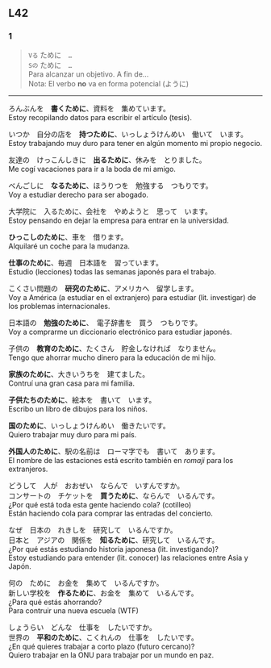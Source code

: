L42
---


### 1

> ``` Vる ``` ために　```…```    
> ``` Sの ``` ために　```…```  
> Para alcanzar un objetivo. A fin de...  
> Nota: El verbo **no** va en forma potencial (ように)  

***

ろんぶんを　**書くために**、資料を　集めています。  
Estoy recopilando datos para escribir el artículo (tesis).

いつか　自分の店を　**持つために**、いっしょうけんめい　働いて　います。  
Estoy trabajando muy duro para tener en algún momento mi propio negocio.

友達の　けっこんしきに　**出るために**、休みを　とりました。  
Me cogí vacaciones para ir a la boda de mi amigo.

べんごしに　**なるために**、ほうりつを　勉強する　つもりです。  
Voy a estudiar derecho para ser abogado.

大学院に　入るために、会社を　やめようと　思って　います。  
Estoy pensando en dejar la empresa para entrar en la universidad.

**ひっこしのために**、車を　借ります。  
Alquilaré un coche para la mudanza.

**仕事のために**、毎週　日本語を　習っています。  
Estudio (lecciones) todas las semanas japonés para el trabajo.

こくさい問題の　**研究のために**、アメリカへ　留学します。  
Voy a América (a estudiar en el extranjero) para estudiar (lit. investigar) de los problemas internacionales.

日本語の　**勉強のために**、　電子辞書を　買う　つもりです。  
Voy a comprarme un diccionario electrónico para estudiar japonés.

子供の　**教育のために**、たくさん　貯金しなければ　なりません。  
Tengo que ahorrar mucho dinero para la educación de mi hijo.

**家族のために**、大きいうちを　建てました。  
Contruí una gran casa para mi familia.

**子供たちのために**、絵本を　書いて　います。  
Escribo un libro de dibujos para los niños.

**国のために**、いっしょうけんめい　働きたいです。  
Quiero trabajar muy duro para mi país. 

**外国人のために**、駅の名前は　ローマ字でも　書いて　あります。  
El nombre de las estaciones está escrito también en *romaji* para los extranjeros. 

どうして　人が　おおぜい　ならんで　いすんですか。  
コンサートの　チケットを　**買うために**、ならんで　いるんです。  
¿Por qué está toda esta gente haciendo cola? (cotilleo)  
Están haciendo cola para comprar las entradas del concierto.

なぜ　日本の　れきしを　研究して　いるんですか。  
日本と　アジアの　関係を　**知るために**、研究して　いるんです。  
¿Por qué estás estudiando historia japonesa (lit. investigando)?   
Estoy estudiando para entender (lit. conocer) las relaciones entre Asia y Japón.

何の　ために　お金を　集めて　いるんですか。  
新しい学校を　**作るために**、お金を　集めて　いるんです。  
¿Para qué estás ahorrando?  
Para contruir una nueva escuela (WTF)

しょうらい　どんな　仕事を　したいですか。  
世界の　**平和のために**、こくれんの　仕事を　したいです。  
¿En qué quieres trabajar a corto plazo (futuro cercano)?  
Quiero trabajar en la ONU para trabajar por un mundo en paz.
